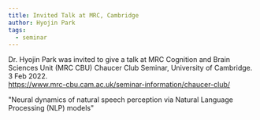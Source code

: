 ```yaml
---
title: Invited Talk at MRC, Cambridge
author: Hyojin Park
tags:
  - seminar
---
```

Dr. Hyojin Park was invited to give a talk at MRC Cognition and Brain Sciences Unit (MRC CBU) Chaucer Club Seminar, University of Cambridge. 3 Feb 2022. <br> 
<https://www.mrc-cbu.cam.ac.uk/seminar-information/chaucer-club/> <br>

"Neural dynamics of natural speech perception via Natural Language Processing (NLP) models"
